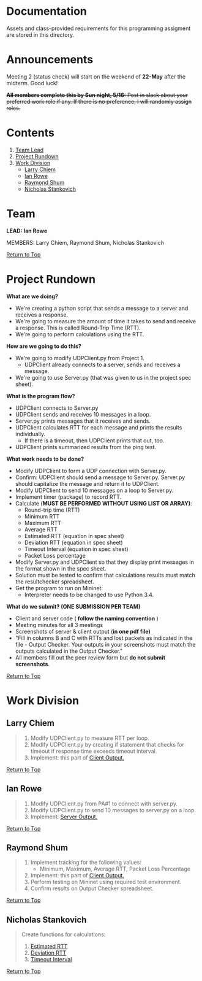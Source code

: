 # Documentation

Assets and class-provided requirements for this programming assigment are stored in this directory.

# Announcements

Meeting 2 (status check) will start on the weekend of **22-May** after the midterm. Good luck!

<del>**All members complete this by Sun night, 5/16:**
Post in slack about your preferred work role if any. If there is no preference,
I will randomly assign roles.</del>

# Contents

1. [Team Lead](#team)
2. [Project Rundown](#project-rundown)
3. [Work Division](#work-division)
    - [Larry Chiem](#larry-chiem)
    - [Ian Rowe](#ian-rowe)
    - [Raymond Shum](#raymond-shum)
    - [Nicholas Stankovich](#nicholas-stankovich)

# Team
**LEAD: Ian Rowe**

MEMBERS: Larry Chiem, Raymond Shum, Nicholas Stankovich

[Return to Top](#contents)

# Project Rundown
**What are we doing?**

- We're creating a python script that sends a message to a server and receives a response.
- We're going to measure the amount of time it takes to send and receive a response. This is called Round-Trip Time (RTT).
- We're going to perform calculations using the RTT.

**How are we going to do this?**

- We're going to modify UDPClient.py from Project 1.
    - UDPClient already connects to a server, sends and receives a message.
- We're going to use Server.py (that was given to us in the project spec sheet).

**What is the program flow?**

- UDPClient connects to Server.py
- UDPClient sends and receives 10 messages in a loop.
- Server.py prints messages that it receives and sends.
- UDPClient calculates RTT for each message and prints the results individually.
    - If there is a timeout, then UDPClient prints that out, too.
- UDPClient prints summarized results from the ping test.

**What work needs to be done?**

- Modify UDPClient to form a UDP connection with Server.py.
- Confirm: UDPClient should send a message to Server.py. Server.py should capitalize the message and return it to UDPClient.
- Modify UDPClient to send 10 messages on a loop to Server.py.
- Implement timer (package) to record RTT.
- Calculate (**MUST BE PERFORMED WITHOUT USING LIST OR ARRAY)**:
    - Round-trip time (RTT)
    - Minimum RTT
    - Maximum RTT
    - Average RTT
    - Estimated RTT (equation in spec sheet)
    - Deviation RTT (equation in spec sheet)
    - Timeout Interval (equation in spec sheet)
    - Packet Loss percentage
- Modify Server.py and UDPClient so that they display print messages in the format shown in the spec sheet.
- Solution must be tested to confirm that calculations results must match the resultchecker spreadsheet.
- Get the program to run on Mininet:
    - Interpreter needs to be changed to use Python 3.4. 

**What do we submit? (ONE SUBMISSION PER TEAM)**

- Client and server code ( **follow the naming convention** )
- Meeting minutes for all 3 meetings
- Screenshots of server &amp; client output (**in one pdf file)**
- &quot;Fill in columns B and C with RTTs and lost packets as indicated in the file - Output Checker. Your outputs in your screenshots must match the outputs calculated in the Output Checker.&quot;
- All members fill out the peer review form but **do not submit screenshots**.

[Return to Top](#contents)

# Work Division

## Larry Chiem
> 1. Modify UDPClient.py to measure RTT per loop.
> 2. Modify UDPClient.py by creating if statement that checks for timeout if response time exceeds timeout interval.
> 3. Implement: this part of [Client Output.](https://github.com/InnovaTree/CST311_PA2_UDP_Pinger/blob/main/Documentation/Images/doc_client_output_p1.JPG)

[Return to Top](#contents)

## Ian Rowe

> 1. Modify UDPClient.py from PA#1 to connect with server.py.
> 2. Modify UDPClient.py to send 10 messages to server.py on a loop.
> 3. Implement: [Server Output.](https://github.com/InnovaTree/CST311_PA2_UDP_Pinger/blob/main/Documentation/Images/doc_server_output.jpg)

[Return to Top](#contents)

## Raymond Shum
> 1. Implement tracking for the following values:
>     - Minimum, Maximum, Average RTT, Packet Loss Percentage
> 2. Implement: this part of [Client Output.](https://github.com/InnovaTree/CST311_PA2_UDP_Pinger/blob/main/Documentation/Images/doc_client_output_p2.JPG)
> 3. Perform testing on Mininet using required test environment.
> 4. Confirm results on Output Checker spreadsheet.

[Return to Top](#contents)

## Nicholas Stankovich

> Create functions for calculations:
>  1. [Estimated RTT](https://github.com/InnovaTree/CST311_PA2_UDP_Pinger/blob/main/Documentation/Images/doc_est_rtt.jpg)
>  2. [Deviation RTT](https://github.com/InnovaTree/CST311_PA2_UDP_Pinger/blob/main/Documentation/Images/doc_dev_rtt.jpg)
>  3. [Timeout Interval](https://github.com/InnovaTree/CST311_PA2_UDP_Pinger/blob/main/Documentation/Images/doc_dev_rtt.jpg)

[Return to Top](#contents)
